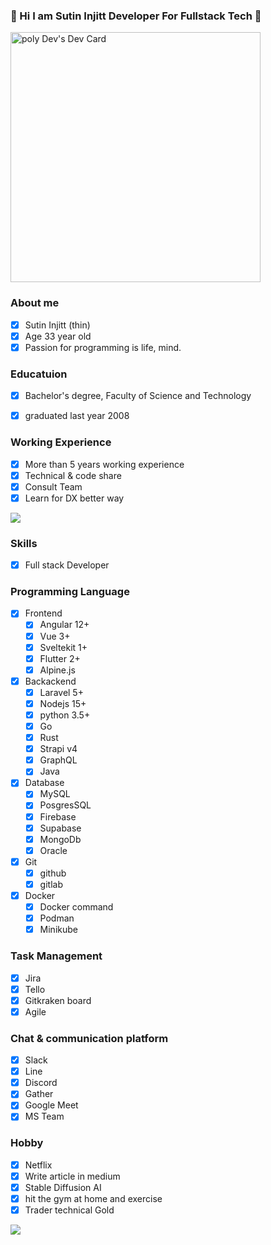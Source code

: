 ### :whale: Hi I am Sutin Injitt Developer For Fullstack Tech :snake:

<a href="https://app.daily.dev/sutin2022">
 <img src="https://api.daily.dev/devcards/4c6e3aa52c6d435b8599646d6bf29fb6.png?r=cte" width="400" alt="poly Dev's Dev Card"/>
</a>

### About me

- [x] Sutin Injitt (thin)
- [x] Age 33 year old
- [x] Passion for programming is life, mind.

### Educatuion
- [x] Bachelor's degree, Faculty of Science and Technology
- [x] graduated last year 2008


### Working Experience
- [x] More than 5 years working experience
- [X] Technical & code share
- [X] Consult Team
- [X] Learn for DX better way

<img src="https://scontent.fbkk5-5.fna.fbcdn.net/v/t39.30808-6/355123612_3512769868998875_3577152423803643190_n.jpg?stp=cp6_dst-jpg&_nc_cat=104&cb=99be929b-59f725be&ccb=1-7&_nc_sid=8bfeb9&_nc_eui2=AeHfbovsNGRC0U6JRVjrTv07upJTs9pRW926klOz2lFb3WcYZ2eyuxdjORe33xNmKXe3Fuj7HKQbwyaptyVuhmU9&_nc_ohc=Vb9CtpUeff4AX84FPGK&_nc_ht=scontent.fbkk5-5.fna&oh=00_AfBppLE56hQGYRngSbO5rL4zf9uZ7PNylNdu44RdsgvTXw&oe=64C44893" />

### Skills
- [x] Full stack Developer

### Programming Language
- [x] Frontend
  - [x] Angular 12+
  - [x] Vue 3+
  - [x] Sveltekit 1+
  - [x] Flutter 2+
  - [x] Alpine.js
      
- [x] Backackend 
  - [x] Laravel 5+
  - [x] Nodejs 15+
  - [x] python 3.5+  
  - [x] Go
  - [x] Rust
  - [x] Strapi v4
  - [x] GraphQL
  - [x] Java
      
- [x] Database 
  - [x] MySQL
  - [x] PosgresSQL 
  - [x] Firebase
  - [x] Supabase
  - [x] MongoDb
  - [x] Oracle

- [x] Git 
  - [x] github
  - [x] gitlab
        
- [X] Docker
  - [X] Docker command
  - [X] Podman
  - [X] Minikube

### Task Management
- [X] Jira
- [X] Tello
- [X] Gitkraken board
- [X] Agile

### Chat & communication platform
- [X] Slack
- [X] Line
- [X] Discord
- [X] Gather
- [X] Google Meet
- [X] MS Team   

### Hobby
- [x] Netflix
- [X] Write article in medium
- [X] Stable Diffusion AI
- [X] hit the gym at home and exercise
- [X] Trader technical Gold

<img src="https://scontent.fbkk5-4.fna.fbcdn.net/v/t39.30808-6/359385334_3527642820844913_949360652366279246_n.jpg?_nc_cat=110&cb=99be929b-59f725be&ccb=1-7&_nc_sid=730e14&_nc_eui2=AeEIPi9eJkgRt99QVh920F-NB5YlKmpjTD8HliUqamNMP-ccmQhsKeHhf2BGdz9Bv-ZzfwBLFCM3ZLdEnvHgecDv&_nc_ohc=k1s7NQ3GMTcAX9Sr3pe&_nc_ht=scontent.fbkk5-4.fna&oh=00_AfBKxyRxc68zDiGN3uVxcInvDEdDlM6mnTSnap34E9Cchg&oe=64C4A2D0" /> 


